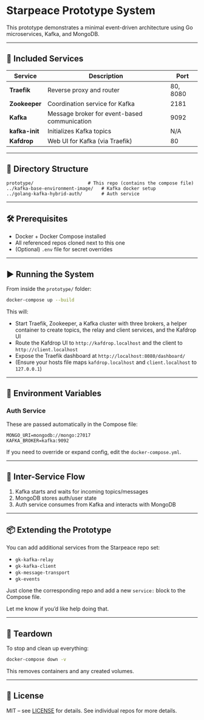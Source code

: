 
# Starpeace Prototype System

This prototype demonstrates a minimal event-driven architecture using Go microservices, Kafka, and MongoDB.

---

## 🚀 Included Services

| Service       | Description                                  | Port |
|---------------|----------------------------------------------|------|
| **Traefik**   | Reverse proxy and router                     | 80, 8080 |
| **Zookeeper** | Coordination service for Kafka               | 2181 |
| **Kafka**     | Message broker for event-based communication | 9092 |
| **kafka-init**| Initializes Kafka topics                      | N/A |
| **Kafdrop**   | Web UI for Kafka (via Traefik)               | 80 |

---

## 🧱 Directory Structure

```
prototype/                    # This repo (contains the compose file)
../kafka-base-environment-image/   # Kafka docker setup
../golang-kafka-hybrid-auth/       # Auth service
```

---

## 🛠 Prerequisites

- Docker + Docker Compose installed
- All referenced repos cloned next to this one
- (Optional) `.env` file for secret overrides

---

## ▶️ Running the System

From inside the `prototype/` folder:

```bash
docker-compose up --build
```

This will:
- Start Traefik, Zookeeper, a Kafka cluster with three brokers, a helper container to create topics, the relay and client services, and the Kafdrop UI
- Route the Kafdrop UI to `http://kafdrop.localhost` and the client to `http://client.localhost`
- Expose the Traefik dashboard at `http://localhost:8080/dashboard/`
- (Ensure your hosts file maps `kafdrop.localhost` and `client.localhost` to `127.0.0.1`)

---

## 🔌 Environment Variables

### Auth Service
These are passed automatically in the Compose file:

```env
MONGO_URI=mongodb://mongo:27017
KAFKA_BROKER=kafka:9092
```

If you need to override or expand config, edit the `docker-compose.yml`.

---

## 🔄 Inter-Service Flow

1. Kafka starts and waits for incoming topics/messages
2. MongoDB stores auth/user state
3. Auth service consumes from Kafka and interacts with MongoDB

---

## 📦 Extending the Prototype

You can add additional services from the Starpeace repo set:

- `gk-kafka-relay`
- `gk-kafka-client`
- `gk-message-transport`
- `gk-events`

Just clone the corresponding repo and add a new `service:` block to the Compose file.

Let me know if you’d like help doing that.

---

## 🧹 Teardown

To stop and clean up everything:

```bash
docker-compose down -v
```

This removes containers and any created volumes.

---

## 📄 License

MIT – see [LICENSE](LICENSE.md) for details. See individual repos for more details.
